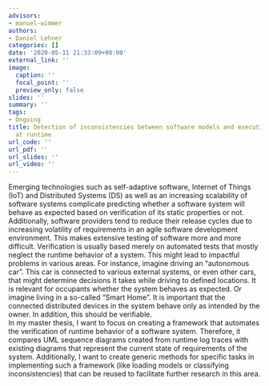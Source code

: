 ```yaml
---
advisors:
- manuel-wimmer
authors:
- Daniel Lehner
categories: []
date: '2020-05-11 21:33:09+00:00'
external_link: ''
image:
  caption: ''
  focal_point: ''
  preview_only: false
slides: ''
summary: ''
tags:
- Ongoing
title: Detection of inconsistencies between software models and executing software
  at runtime
url_code: ''
url_pdf: ''
url_slides: ''
url_video: ''
---
```


Emerging technologies such as self-adaptive software, Internet of Things (IoT) and Distributed Systems (DS) as well as an increasing scalability of software systems complicate predicting whether a software system will behave as expected based on verification of its static properties or not. Additionally, software providers tend to reduce their release cycles due to increasing volatility of requirements in an agile software development environment. This makes extensive testing of software more and more difficult. Verification is usually based merely on automated tests that mostly neglect the runtime behavior of a system. This might lead to impactful problems in various areas. For instance, imagine driving an “autonomous car”. This car is connected to various external systems, or even other cars, that might determine decisions it takes while driving to defined locations. It is relevant for occupants whether the system behaves as expected. Or imagine living in a so-called “Smart Home”. It is important that the connected distributed devices in the system behave only as intended by the owner. In addition, this should be verifiable.  
 In my master thesis, I want to focus on creating a framework that automates the verification of runtime behavior of a software system. Therefore, it compares UML sequence diagrams created from runtime log traces with existing diagrams that represent the current state of requirements of the system. Additionally, I want to create generic methods for specific tasks in implementing such a framework (like loading models or classifying inconsistencies) that can be reused to facilitate further research in this area.